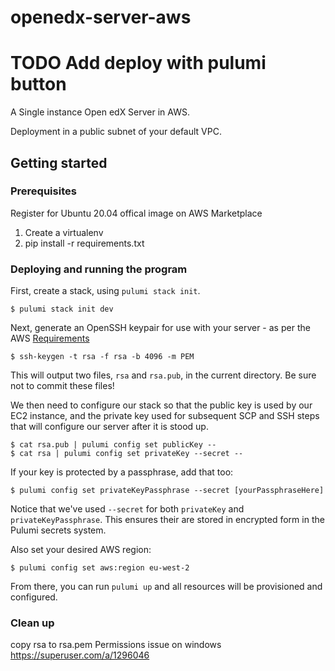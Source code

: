 # openedx-server-aws

# TODO Add deploy with pulumi button

A Single instance Open edX Server in AWS.

Deployment in a public subnet of your default VPC.

## Getting started

### Prerequisites

Register for Ubuntu 20.04 offical image on AWS Marketplace

1. Create a virtualenv
2. pip install -r requirements.txt

### Deploying and running the program

First, create a stack, using `pulumi stack init`.

```
$ pulumi stack init dev
```

Next, generate an OpenSSH keypair for use with your server - as per the AWS [Requirements][1]

```
$ ssh-keygen -t rsa -f rsa -b 4096 -m PEM
```

This will output two files, `rsa` and `rsa.pub`, in the current directory. Be sure not to commit these files!

We then need to configure our stack so that the public key is used by our EC2 instance, and the private key used
for subsequent SCP and SSH steps that will configure our server after it is stood up.

```
$ cat rsa.pub | pulumi config set publicKey --
$ cat rsa | pulumi config set privateKey --secret --
```

If your key is protected by a passphrase, add that too:

```
$ pulumi config set privateKeyPassphrase --secret [yourPassphraseHere]
```

Notice that we've used `--secret` for both `privateKey` and `privateKeyPassphrase`. This ensures their are
stored in encrypted form in the Pulumi secrets system.

Also set your desired AWS region:

```
$ pulumi config set aws:region eu-west-2
```

From there, you can run `pulumi up` and all resources will be provisioned and configured.

### Clean up

[1]: https://docs.aws.amazon.com/AWSEC2/latest/UserGuide/ec2-key-pairs.html#how-to-generate-your-own-key-and-import-it-to-aws

copy rsa to rsa.pem
Permissions issue on windows https://superuser.com/a/1296046
